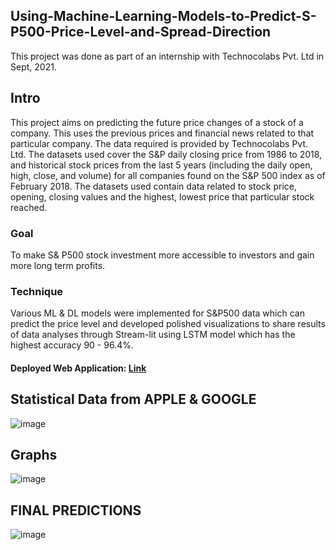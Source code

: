 ## Using-Machine-Learning-Models-to-Predict-S-P500-Price-Level-and-Spread-Direction
This project was done as part of an internship with Technocolabs Pvt. Ltd in Sept, 2021.
## Intro
This project aims on predicting the future price changes of a stock of a company.
This uses the previous prices and financial news related to that particular
company. The data required is provided by Technocolabs Pvt. Ltd. The datasets used cover the
S&P daily closing price from 1986 to 2018, and historical stock prices from the last
5 years (including the daily open, high, close, and volume) for all companies found
on the S&P 500 index as of February 2018. The datasets used contain data
related to stock price, opening, closing values and the highest, lowest price that
particular stock reached.
### Goal
To make S& P500 stock investment more accessible to investors and gain more long term profits.
### Technique
Various ML & DL models were implemented for S&P500 data which can predict the price level and developed polished visualizations to share results of data analyses through 
Stream-lit using LSTM model which has the highest accuracy 90 - 96.4%.

#### Deployed Web Application: [Link](https://share.streamlit.io/uttej2001/stock-prediction-streamlit/main/app.py)

## Statistical Data from APPLE & GOOGLE
![image](https://user-images.githubusercontent.com/72940291/139530204-62bb5c83-c681-438c-987e-baf7a576e138.png)

## Graphs
![image](https://user-images.githubusercontent.com/72940291/139530320-a192a6a7-b0f6-40fd-98e6-f1767ac3174b.png)

## FINAL PREDICTIONS
![image](https://user-images.githubusercontent.com/72940291/139530343-c200e24c-6408-45a1-bece-500599ec7ec6.png)
